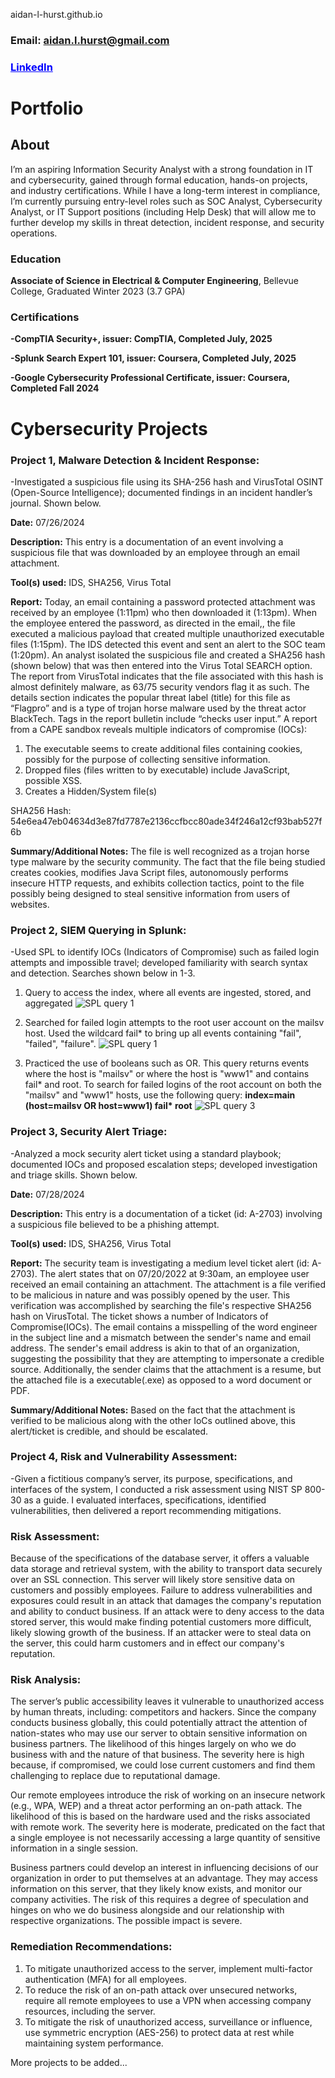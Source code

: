 aidan-l-hurst.github.io

### <span class="blue-text">Email: aidan.l.hurst@gmail.com </span>

### <a href="https://www.linkedin.com/in/aidan-hurst-445453303" style="color: blue;">LinkedIn</a>
# Portfolio
## About
I’m an aspiring Information Security Analyst with a strong foundation in IT and 
cybersecurity, gained through formal education, hands-on projects, and industry 
certifications. While I have a long-term interest in compliance, I’m currently 
pursuing entry-level roles such as SOC Analyst, Cybersecurity Analyst, or IT 
Support positions (including Help Desk) that will allow me to further develop 
my skills in threat detection, incident response, and security operations.

### Education
**Associate of Science in Electrical & Computer Engineering**, Bellevue College, 
Graduated Winter 2023 (3.7 GPA)

### Certifications 
**-CompTIA Security+, issuer: CompTIA, Completed July, 2025**

**-Splunk Search Expert 101, issuer: Coursera, Completed July, 2025**

**-Google Cybersecurity Professional Certificate, issuer: Coursera, Completed Fall 2024**

# Cybersecurity Projects 
### Project 1, Malware Detection & Incident Response: 
-Investigated a suspicious file using its SHA-256 hash and VirusTotal OSINT 
(Open-Source Intelligence); documented findings in an incident handler’s journal. Shown below.

**Date:** 07/26/2024

**Description:** This entry is a documentation of an event involving a suspicious file that was downloaded by an employee through an email attachment. 

**Tool(s) used:** IDS, SHA256, Virus Total

**Report:** Today, an email containing a password protected attachment was received by an employee (1:11pm) who then downloaded it (1:13pm). When the employee entered the password, as directed in the email,, the file executed a malicious payload that created multiple unauthorized executable files (1:15pm). The IDS detected this event and sent an alert to the SOC team (1:20pm). An analyst isolated the suspicious file and created a SHA256 hash (shown below) that was then entered into the Virus Total SEARCH option. The report from VirusTotal indicates that the file associated with this hash is almost definitely malware, as 63/75 security vendors flag it as such. The details section indicates the popular threat label (title) for this file as “Flagpro” and is a type of trojan horse malware used by the threat actor BlackTech. Tags in the report bulletin include “checks user input.” A report from a CAPE sandbox reveals multiple indicators of compromise (IOCs): 
1. The executable seems to create additional files containing cookies, possibly for the purpose of collecting sensitive information. 
2. Dropped files (files written to by executable) include JavaScript, possible XSS.
3. Creates a Hidden/System file(s) 

SHA256 Hash: 54e6ea47eb04634d3e87fd7787e2136ccfbcc80ade34f246a12cf93bab527f6b 

**Summary/Additional Notes:** The file is well recognized as a trojan horse type malware by the security community. The fact that the file being studied creates cookies, modifies Java Script files, autonomously performs insecure HTTP requests, and exhibits collection tactics, point to the file possibly being designed to steal sensitive information from users of websites. 

### Project 2, SIEM Querying in Splunk: 
-Used SPL to identify IOCs (Indicators of Compromise) such as failed login attempts 
and impossible travel; developed familiarity with search syntax and detection. Searches shown below in 1-3.

1. Query to access the index, where all events are ingested, stored, and aggregated 
![SPL query 1](assets/img/Splunk%20query%201.png)

2. Searched for failed login attempts to the root user account on the mailsv host. Used
the wildcard fail* to bring up all events containing "fail", "failed", "failure". 
![SPL query 1](assets/img/Splunk%20query%202.png)

3. Practiced the use of booleans such as OR. This query returns events where the host is "mailsv" or where the host is "www1" and contains fail* and root.
To search for failed logins of the root account on both the "mailsv" and "www1" hosts, use the following query: __index=main (host=mailsv OR host=www1) fail* root__ 
![SPL query 3](assets/img/Splunk%20query%203%20OR%20statement.png)


### Project 3, Security Alert Triage: 
-Analyzed a mock security alert ticket using a standard playbook; documented IOCs 
and proposed escalation steps; developed investigation and triage skills. Shown below.

**Date:** 07/28/2024

**Description:** This entry is a documentation of a ticket (id: A-2703) involving a suspicious file believed to be a phishing attempt.

**Tool(s) used:** IDS, SHA256, Virus Total

**Report:** The security team is investigating a medium level ticket alert (id: A-2703). The alert states that on 07/20/2022 at 9:30am, an employee user received an email containing an attachment. The attachment is a file verified to be malicious in nature and was possibly opened by the user. This verification was accomplished by searching the file's respective SHA256 hash on VirusTotal. The ticket shows a number of Indicators of Compromise(IOCs). The email contains a misspelling of the word engineer in the subject line and a mismatch between the sender's name and email address. The sender's email address is akin to that of an organization, suggesting the possibility that they are attempting to impersonate a credible source. Additionally, the sender claims that the attachment is a resume, but the attached file is a executable(.exe) as opposed to a word document or PDF.

**Summary/Additional Notes:** Based on the fact that the attachment is verified to be malicious along with the other IoCs outlined above, this alert/ticket is credible, and should be escalated. 

### Project 4, Risk and Vulnerability Assessment: 
-Given a fictitious company’s server, its purpose, specifications, and interfaces of the system, I conducted a risk assessment using NIST SP 800-30 as a guide. I evaluated interfaces, specifications, identified vulnerabilities, then delivered a report recommending mitigations.
### Risk Assessment:
Because of the specifications of  the database server, it offers a valuable data storage and retrieval system, with the ability to transport data securely over an SSL connection. This server will likely store sensitive data on customers and possibly employees. Failure to address vulnerabilities and exposures could result in an attack that damages the company's reputation and ability to conduct business. If an attack were to deny access to the data stored server, this would make finding potential customers more difficult, likely slowing growth of the business. If an attacker were to steal data on the server, this could harm customers and in effect our company's reputation.
### Risk Analysis: 
The server’s public accessibility leaves it vulnerable to unauthorized access by human threats, including: competitors and hackers. Since the company conducts business globally, this could potentially attract the attention of nation-states who may use our server to obtain sensitive information on business partners. The likelihood of this hinges largely on who we do business with and the nature of that business. The severity here is high because, if compromised, we could lose current customers and find them challenging to replace due to reputational damage.

Our remote employees introduce the risk of working on an insecure network (e.g., WPA, WEP) and a threat actor performing an on-path attack. The likelihood of this is based on the hardware used and the risks associated with remote work. The severity here is moderate, predicated on the fact that a single employee is not necessarily accessing a large quantity of sensitive information in a single session. 

Business partners could develop an interest in influencing decisions of our organization in order to put themselves at an advantage. They may access information on this server, that they likely know exists, and monitor our company activities. The risk of this requires a degree of speculation and hinges on who we do business alongside and our relationship with respective organizations. The possible impact is severe.
### Remediation Recommendations: 
1. To mitigate unauthorized access to the server, implement multi-factor authentication (MFA) for all employees.
2. To reduce the risk of an on-path attack over unsecured networks, require all remote employees to use a VPN when accessing company resources, including the server.
3. To mitigate the risk of unauthorized access, surveillance or influence, use symmetric encryption (AES-256) to protect data at rest while maintaining system performance.

More projects to be added...
